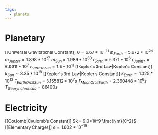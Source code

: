 ```yaml
---
tags:
  - planets
---
```

# Planetary
[[Universal Gravitational Constant]] $G = 6.67*10^{-11}$
$m_{Earth} = 5.972*10^{24}$
$m_{Jupiter} = 1.898*10^{27}$
$m_{Sun}=1.989*10^{30}$
$r_{Earth} = 6.371*10^6$
$r_{Jupiter} = 6.9911*10^7$
$r_{EarthToSun}=1.5*10^{11}$
[[Kepler's 3rd Law|Kepler's Constant]] $k_{Sun} \sim 3.35*10^{18}$
[[Kepler's 3rd Law|Kepler's Constant]] $k_{Earth} \sim 1.025*10^{13}$
$T_{EarthOrbitSun} = 3.155812*10^7s$
$T_{MoonOrbitEarth} = 2.360448*10^6s$
$T_{Geosynchronous} = 86400s$
# Electricity
[[Coulomb|Coulomb's Constant]] $k = 9.0*10^9 \frac{Nm}{C^2}$
[[Elementary Charges]] $e=1.602*10^{-19}$
